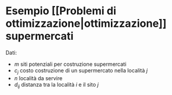 # Esempio [[Problemi di ottimizzazione|ottimizzazione]] supermercati
Dati:
- $m$ siti potenziali per costruzione supermercati
- $c_j$ costo costruzione di un supermercato nella località $j$
- $n$ località da servire
- $d_{ij}$ distanza tra la località $i$ e il sito $j$